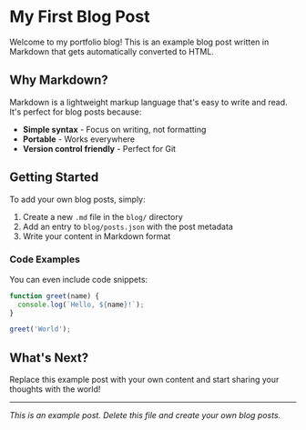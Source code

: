 # My First Blog Post

Welcome to my portfolio blog! This is an example blog post written in Markdown that gets automatically converted to HTML.

## Why Markdown?

Markdown is a lightweight markup language that's easy to write and read. It's perfect for blog posts because:

- **Simple syntax** - Focus on writing, not formatting
- **Portable** - Works everywhere
- **Version control friendly** - Perfect for Git

## Getting Started

To add your own blog posts, simply:

1. Create a new `.md` file in the `blog/` directory
2. Add an entry to `blog/posts.json` with the post metadata
3. Write your content in Markdown format

### Code Examples

You can even include code snippets:

```javascript
function greet(name) {
  console.log(`Hello, ${name}!`);
}

greet('World');
```

## What's Next?

Replace this example post with your own content and start sharing your thoughts with the world!

---

*This is an example post. Delete this file and create your own blog posts.*